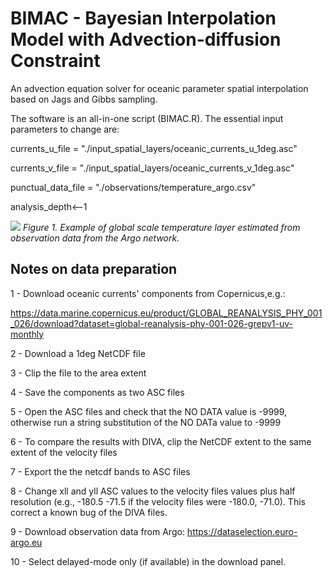 # BIMAC - Bayesian Interpolation Model with Advection-diffusion Constraint
An advection equation solver for oceanic parameter spatial interpolation based on Jags and Gibbs sampling.

The software is an all-in-one script (BIMAC.R). 
The essential input parameters to change are:

currents_u_file = "./input_spatial_layers/oceanic_currents_u_1deg.asc"

currents_v_file = "./input_spatial_layers/oceanic_currents_v_1deg.asc"

punctual_data_file = "./observations/temperature_argo.csv"

analysis_depth<--1

![](https://github.com/cybprojects65/JagsOceanicSpatialInterpolator/blob/main/global_scale_example.png)
*Figure 1. Example of global scale temperature layer estimated from observation data from the Argo network.* 

## Notes on data preparation

1 - Download oceanic currents' components from Copernicus,e.g.:

https://data.marine.copernicus.eu/product/GLOBAL_REANALYSIS_PHY_001_026/download?dataset=global-reanalysis-phy-001-026-grepv1-uv-monthly

2 - Download a 1deg NetCDF file

3 - Clip the file to the area extent

4 - Save the components as two ASC files

5 - Open the ASC files and check that the NO DATA value is -9999, otherwise run a string substitution of the NO DATa value to -9999

6 - To compare the results with DIVA, clip the NetCDF extent to the same extent of the velocity files

7 - Export the the netcdf bands to ASC files

8 - Change xll and yll ASC values to the velocity files values plus half resolution (e.g., -180.5 -71.5 if the velocity files were -180.0, -71.0). This correct a known bug of the DIVA files.

9 - Download observation data from Argo: https://dataselection.euro-argo.eu

10 - Select delayed-mode only (if available) in the download panel.
